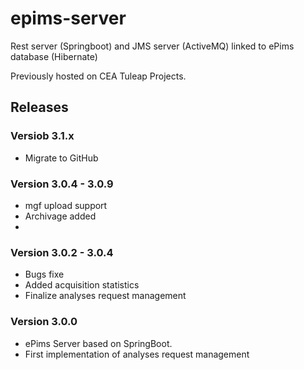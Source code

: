 # epims-server

Rest server (Springboot) and JMS server (ActiveMQ) linked to ePims database (Hibernate)

Previously hosted on CEA Tuleap Projects.

## Releases
 
### Versiob 3.1.x

* Migrate to GitHub

### Version 3.0.4 - 3.0.9 

* mgf upload support
* Archivage added
* 
### Version 3.0.2 - 3.0.4

* Bugs fixe 
* Added acquisition statistics
* Finalize analyses request management

### Version 3.0.0

* ePims Server based on SpringBoot. 
* First implementation of analyses request management 
